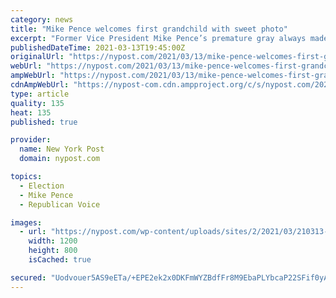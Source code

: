 ```yaml
---
category: news
title: "Mike Pence welcomes first grandchild with sweet photo"
excerpt: "Former Vice President Mike Pence’s premature gray always made him look the part of a grandfather — now he has the grandchild to go with it. Pence and wife Karen announced the birth of Avery"
publishedDateTime: 2021-03-13T19:45:00Z
originalUrl: "https://nypost.com/2021/03/13/mike-pence-welcomes-first-grandchild-with-sweet-photo/"
webUrl: "https://nypost.com/2021/03/13/mike-pence-welcomes-first-grandchild-with-sweet-photo/"
ampWebUrl: "https://nypost.com/2021/03/13/mike-pence-welcomes-first-grandchild-with-sweet-photo/amp/"
cdnAmpWebUrl: "https://nypost-com.cdn.ampproject.org/c/s/nypost.com/2021/03/13/mike-pence-welcomes-first-grandchild-with-sweet-photo/amp/"
type: article
quality: 135
heat: 135
published: true

provider:
  name: New York Post
  domain: nypost.com

topics:
  - Election
  - Mike Pence
  - Republican Voice

images:
  - url: "https://nypost.com/wp-content/uploads/sites/2/2021/03/210313-mike-pence-grandchild.jpg?quality=90&strip=all&w=1200"
    width: 1200
    height: 800
    isCached: true

secured: "Uodvouer5AS9eETa/+EPE2ek2x0DKFmWYZBdfFr8M9EbaPLYbcaP22SFif0yAD5RFzXiyQKGeMKrlXNsIxMAHxn7/BpJhLe0WGo5y5ofMx7cY4Sm5MIfPU11Fe3I0zIcLxycSF6kv9WCWOGi5z4LQSZkdH2qr83PRlauhTgomX+DLiDZ5vPYdJ8njCPa30LtzBflqs/E1oWFBkC4dOTFA4yL5jgjOliOvjfYa31QaRi8XIYXm/0QzR0gKlJiUXGDe8V9jicuayF858ETcUHkRLpNKxhEbmKhLLNHUYZEraByp0rg7a0TkgtHU4DqrYPWtLwgOnjWLuSyGcQ0Bqig9pTbhop+91boIK+5omg6tt8=;sM8QnrwRmlHjURN5wT+tSA=="
---
```


